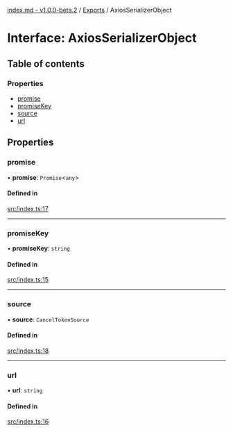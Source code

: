 [index.md - v1.0.0-beta.2](../README.md) / [Exports](../modules.md) / AxiosSerializerObject

# Interface: AxiosSerializerObject

## Table of contents

### Properties

- [promise](AxiosSerializerObject.md#promise)
- [promiseKey](AxiosSerializerObject.md#promisekey)
- [source](AxiosSerializerObject.md#source)
- [url](AxiosSerializerObject.md#url)

## Properties

### promise

• **promise**: `Promise`<`any`\>

#### Defined in

[src/index.ts:17](https://github.com/saqqdy/axios-serializer/blob/0bfaf47/src/index.ts#L17)

---

### promiseKey

• **promiseKey**: `string`

#### Defined in

[src/index.ts:15](https://github.com/saqqdy/axios-serializer/blob/0bfaf47/src/index.ts#L15)

---

### source

• **source**: `CancelTokenSource`

#### Defined in

[src/index.ts:18](https://github.com/saqqdy/axios-serializer/blob/0bfaf47/src/index.ts#L18)

---

### url

• **url**: `string`

#### Defined in

[src/index.ts:16](https://github.com/saqqdy/axios-serializer/blob/0bfaf47/src/index.ts#L16)
